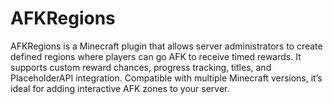 # AFKRegions
AFKRegions is a Minecraft plugin that allows server administrators to create defined regions where players can go AFK to receive timed rewards. It supports custom reward chances, progress tracking, titles, and PlaceholderAPI integration. Compatible with multiple Minecraft versions, it’s ideal for adding interactive AFK zones to your server.
